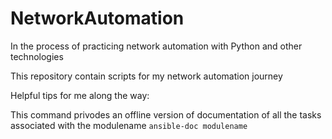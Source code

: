 # NetworkAutomation
In the process of practicing network automation with Python and other technologies

This repository contain scripts for my network automation journey

Helpful tips for me along the way:

This command privodes an offline version of documentation of all the tasks associated with the modulename  ```ansible-doc modulename```
